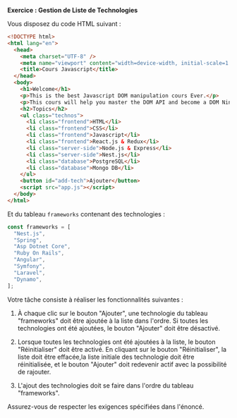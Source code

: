 **Exercice : Gestion de Liste de Technologies**

Vous disposez du code HTML suivant :

```html
<!DOCTYPE html>
<html lang="en">
  <head>
    <meta charset="UTF-8" />
    <meta name="viewport" content="width=device-width, initial-scale=1.0" />
    <title>Cours Javascript</title>
  </head>
  <body>
    <h1>Welcome</h1>
    <p>This is the best Javascript DOM manipulation cours Ever.</p>
    <p>This cours will help you master the DOM API and become a DOM Ninja.</p>
    <h2>Topics</h2>
    <ul class="technos">
      <li class="frontend">HTML</li>
      <li class="frontend">CSS</li>
      <li class="frontend">Javascript</li>
      <li class="frontend">React.js & Redux</li>
      <li class="server-side">Node.js & Express</li>
      <li class="server-side">Nest.js</li>
      <li class="database">PostgreSQL</li>
      <li class="database">Mongo DB</li>
    </ul>
    <button id="add-tech">Ajouter</button>
    <script src="app.js"></script>
  </body>
</html>
```

Et du tableau `frameworks` contenant des technologies :

```javascript
const frameworks = [
  "Nest.js",
  "Spring",
  "Asp Dotnet Core",
  "Ruby On Rails",
  "Angular",
  "Symfony",
  "Laravel",
  "Dynamo",
];
```

Votre tâche consiste à réaliser les fonctionnalités suivantes :

1. À chaque clic sur le bouton "Ajouter", une technologie du tableau "frameworks" doit être ajoutée à la liste dans l'ordre. Si toutes les technologies ont été ajoutées, le bouton "Ajouter" doit être désactivé.

2. Lorsque toutes les technologies ont été ajoutées à la liste, le bouton "Réinitialiser" doit être activé. En cliquant sur le bouton "Réinitialiser", la liste doit être effacée,la liste initiale des technologie doit être réinitialisée, et le bouton "Ajouter" doit redevenir actif avec la possibilité de rajouter.

3. L'ajout des technologies doit se faire dans l'ordre du tableau "frameworks".

Assurez-vous de respecter les exigences spécifiées dans l'énoncé.

